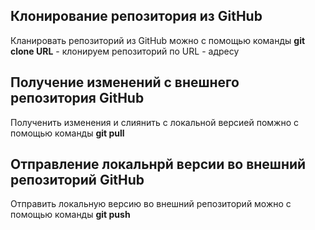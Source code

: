 ## Клонирование репозитория из GitHub
Кланировать репозиторий из GitHub можно с помощью команды **git clone URL** - клонируем репозиторий по URL - адресу
 
 ## Получение изменений с внешнего репозитория GitHub
 Полученить изменения и слиянить с локальной версией помжно с помощью команды **git pull**

 ## Отправление локальнрй версии во внешний репозиторий GitHub
 Отправить локальную версию во внешний репозиторий можно с помощью команды **git push**